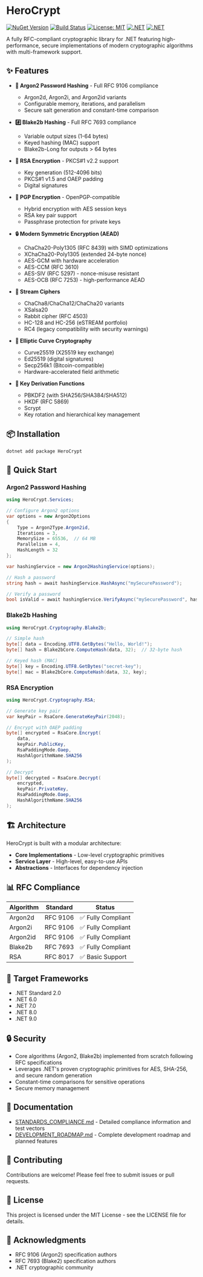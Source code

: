 # HeroCrypt

[![NuGet Version](https://img.shields.io/nuget/v/HeroCrypt.svg)](https://www.nuget.org/packages/HeroCrypt/)
[![Build Status](https://github.com/BeingCiteable/HeroCrypt/workflows/Build%20Pipeline/badge.svg)](https://github.com/BeingCiteable/HeroCrypt/actions)
[![License: MIT](https://img.shields.io/badge/License-MIT-yellow.svg)](https://opensource.org/licenses/MIT)
[![.NET](https://img.shields.io/badge/.NET%20Standard-2.0-blue)](https://dotnet.microsoft.com/download)
[![.NET](https://img.shields.io/badge/.NET-6.0%20|%207.0%20|%208.0%20|%209.0-blue)](https://dotnet.microsoft.com/download)

A fully RFC-compliant cryptographic library for .NET featuring high-performance, secure implementations of modern cryptographic algorithms with multi-framework support.

## ✨ Features

- **🔐 Argon2 Password Hashing** - Full RFC 9106 compliance
  - Argon2d, Argon2i, and Argon2id variants
  - Configurable memory, iterations, and parallelism
  - Secure salt generation and constant-time comparison

- **#️⃣ Blake2b Hashing** - Full RFC 7693 compliance
  - Variable output sizes (1-64 bytes)
  - Keyed hashing (MAC) support
  - Blake2b-Long for outputs > 64 bytes

- **🔑 RSA Encryption** - PKCS#1 v2.2 support
  - Key generation (512-4096 bits)
  - PKCS#1 v1.5 and OAEP padding
  - Digital signatures

- **📧 PGP Encryption** - OpenPGP-compatible
  - Hybrid encryption with AES session keys
  - RSA key pair support
  - Passphrase protection for private keys

- **🔒 Modern Symmetric Encryption (AEAD)**
  - ChaCha20-Poly1305 (RFC 8439) with SIMD optimizations
  - XChaCha20-Poly1305 (extended 24-byte nonce)
  - AES-GCM with hardware acceleration
  - AES-CCM (RFC 3610)
  - AES-SIV (RFC 5297) - nonce-misuse resistant
  - AES-OCB (RFC 7253) - high-performance AEAD

- **🌊 Stream Ciphers**
  - ChaCha8/ChaCha12/ChaCha20 variants
  - XSalsa20
  - Rabbit cipher (RFC 4503)
  - HC-128 and HC-256 (eSTREAM portfolio)
  - RC4 (legacy compatibility with security warnings)

- **📐 Elliptic Curve Cryptography**
  - Curve25519 (X25519 key exchange)
  - Ed25519 (digital signatures)
  - Secp256k1 (Bitcoin-compatible)
  - Hardware-accelerated field arithmetic

- **🔑 Key Derivation Functions**
  - PBKDF2 (with SHA256/SHA384/SHA512)
  - HKDF (RFC 5869)
  - Scrypt
  - Key rotation and hierarchical key management

## 📦 Installation

```bash
dotnet add package HeroCrypt
```

## 🚀 Quick Start

### Argon2 Password Hashing

```csharp
using HeroCrypt.Services;

// Configure Argon2 options
var options = new Argon2Options
{
    Type = Argon2Type.Argon2id,
    Iterations = 3,
    MemorySize = 65536,  // 64 MB
    Parallelism = 4,
    HashLength = 32
};

var hashingService = new Argon2HashingService(options);

// Hash a password
string hash = await hashingService.HashAsync("mySecurePassword");

// Verify a password
bool isValid = await hashingService.VerifyAsync("mySecurePassword", hash);
```

### Blake2b Hashing

```csharp
using HeroCrypt.Cryptography.Blake2b;

// Simple hash
byte[] data = Encoding.UTF8.GetBytes("Hello, World!");
byte[] hash = Blake2bCore.ComputeHash(data, 32);  // 32-byte hash

// Keyed hash (MAC)
byte[] key = Encoding.UTF8.GetBytes("secret-key");
byte[] mac = Blake2bCore.ComputeHash(data, 32, key);
```

### RSA Encryption

```csharp
using HeroCrypt.Cryptography.RSA;

// Generate key pair
var keyPair = RsaCore.GenerateKeyPair(2048);

// Encrypt with OAEP padding
byte[] encrypted = RsaCore.Encrypt(
    data, 
    keyPair.PublicKey, 
    RsaPaddingMode.Oaep, 
    HashAlgorithmName.SHA256
);

// Decrypt
byte[] decrypted = RsaCore.Decrypt(
    encrypted, 
    keyPair.PrivateKey, 
    RsaPaddingMode.Oaep, 
    HashAlgorithmName.SHA256
);
```

## 🏗️ Architecture

HeroCrypt is built with a modular architecture:

- **Core Implementations** - Low-level cryptographic primitives
- **Service Layer** - High-level, easy-to-use APIs
- **Abstractions** - Interfaces for dependency injection

## 📊 RFC Compliance

| Algorithm | Standard | Status |
|-----------|----------|--------|
| Argon2d   | RFC 9106 | ✅ Fully Compliant |
| Argon2i   | RFC 9106 | ✅ Fully Compliant |
| Argon2id  | RFC 9106 | ✅ Fully Compliant |
| Blake2b   | RFC 7693 | ✅ Fully Compliant |
| RSA       | RFC 8017 | ✅ Basic Support |

## 🎯 Target Frameworks

- .NET Standard 2.0
- .NET 6.0
- .NET 7.0
- .NET 8.0
- .NET 9.0

## 🔒 Security

- Core algorithms (Argon2, Blake2b) implemented from scratch following RFC specifications
- Leverages .NET's proven cryptographic primitives for AES, SHA-256, and secure random generation
- Constant-time comparisons for sensitive operations
- Secure memory management

## 📖 Documentation

- [STANDARDS_COMPLIANCE.md](STANDARDS_COMPLIANCE.md) - Detailed compliance information and test vectors
- [DEVELOPMENT_ROADMAP.md](DEVELOPMENT_ROADMAP.md) - Complete development roadmap and planned features

## 🤝 Contributing

Contributions are welcome! Please feel free to submit issues or pull requests.

## 📄 License

This project is licensed under the MIT License - see the LICENSE file for details.

## 🙏 Acknowledgments

- RFC 9106 (Argon2) specification authors
- RFC 7693 (Blake2) specification authors
- .NET cryptographic community